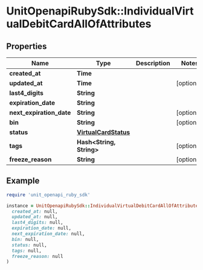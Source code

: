 # UnitOpenapiRubySdk::IndividualVirtualDebitCardAllOfAttributes

## Properties

| Name | Type | Description | Notes |
| ---- | ---- | ----------- | ----- |
| **created_at** | **Time** |  |  |
| **updated_at** | **Time** |  | [optional] |
| **last4_digits** | **String** |  |  |
| **expiration_date** | **String** |  |  |
| **next_expiration_date** | **String** |  | [optional] |
| **bin** | **String** |  | [optional] |
| **status** | [**VirtualCardStatus**](VirtualCardStatus.md) |  |  |
| **tags** | **Hash&lt;String, String&gt;** |  | [optional] |
| **freeze_reason** | **String** |  | [optional] |

## Example

```ruby
require 'unit_openapi_ruby_sdk'

instance = UnitOpenapiRubySdk::IndividualVirtualDebitCardAllOfAttributes.new(
  created_at: null,
  updated_at: null,
  last4_digits: null,
  expiration_date: null,
  next_expiration_date: null,
  bin: null,
  status: null,
  tags: null,
  freeze_reason: null
)
```


